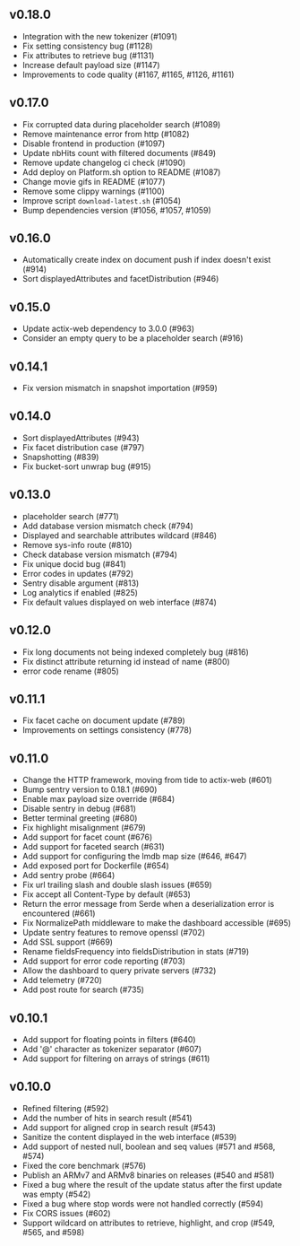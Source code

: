 ## v0.18.0

  - Integration with the new tokenizer (#1091)
  - Fix setting consistency bug (#1128)
  - Fix attributes to retrieve bug (#1131)
  - Increase default payload size (#1147)
  - Improvements to code quality (#1167, #1165, #1126, #1161)

## v0.17.0
  - Fix corrupted data during placeholder search (#1089)
  - Remove maintenance error from http (#1082)
  - Disable frontend in production (#1097)
  - Update nbHits count with filtered documents (#849)
  - Remove update changelog ci check (#1090)
  - Add deploy on Platform.sh option to README (#1087)
  - Change movie gifs in README (#1077)
  - Remove some clippy warnings (#1100)
  - Improve script `download-latest.sh` (#1054)
  - Bump dependencies version (#1056, #1057, #1059)

## v0.16.0

  - Automatically create index on document push if index doesn't exist (#914)
  - Sort displayedAttributes and facetDistribution (#946)

## v0.15.0

  - Update actix-web dependency to 3.0.0 (#963)
  - Consider an empty query to be a placeholder search (#916)

## v0.14.1

  - Fix version mismatch in snapshot importation (#959)

## v0.14.0

  - Sort displayedAttributes (#943)
  - Fix facet distribution case (#797)
  - Snapshotting (#839)
  - Fix bucket-sort unwrap bug (#915)

## v0.13.0

  - placeholder search (#771)
  - Add database version mismatch check (#794)
  - Displayed and searchable attributes wildcard (#846)
  - Remove sys-info route (#810)
  - Check database version mismatch (#794)
  - Fix unique docid bug (#841)
  - Error codes in updates (#792)
  - Sentry disable argument (#813)
  - Log analytics if enabled (#825)
  - Fix default values displayed on web interface (#874)

## v0.12.0

  - Fix long documents not being indexed completely bug (#816)
  - Fix distinct attribute returning id instead of name (#800)
  - error code rename (#805)

## v0.11.1

  - Fix facet cache on document update (#789) 
  - Improvements on settings consistency (#778)

## v0.11.0

  - Change the HTTP framework, moving from tide to actix-web (#601)
  - Bump sentry version to 0.18.1 (#690)
  - Enable max payload size override (#684)
  - Disable sentry in debug (#681)
  - Better terminal greeting (#680)
  - Fix highlight misalignment (#679)
  - Add support for facet count (#676)
  - Add support for faceted search (#631)
  - Add support for configuring the lmdb map size (#646, #647)
  - Add exposed port for Dockerfile (#654)
  - Add sentry probe (#664)
  - Fix url trailing slash and double slash issues (#659)
  - Fix accept all Content-Type by default (#653)
  - Return the error message from Serde when a deserialization error is encountered (#661)
  - Fix NormalizePath middleware to make the dashboard accessible (#695)
  - Update sentry features to remove openssl (#702)
  - Add SSL support (#669)
  - Rename fieldsFrequency into fieldsDistribution in stats (#719)
  - Add support for error code reporting (#703)
  - Allow the dashboard to query private servers (#732)
  - Add telemetry (#720)
  - Add post route for search (#735)

## v0.10.1

  - Add support for floating points in filters (#640)
  - Add '@' character as tokenizer separator (#607)
  - Add support for filtering on arrays of strings (#611)

## v0.10.0

  - Refined filtering (#592)
  - Add the number of hits in search result (#541)
  - Add support for aligned crop in search result (#543)
  - Sanitize the content displayed in the web interface (#539)
  - Add support of nested null, boolean and seq values (#571 and #568, #574)
  - Fixed the core benchmark (#576)
  - Publish an ARMv7 and ARMv8 binaries on releases (#540 and #581)
  - Fixed a bug where the result of the update status after the first update was empty (#542)
  - Fixed a bug where stop words were not handled correctly (#594)
  - Fix CORS issues (#602)
  - Support wildcard on attributes to retrieve, highlight, and crop (#549, #565, and #598)

